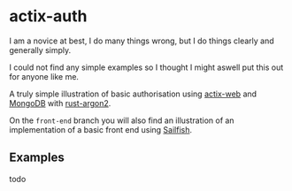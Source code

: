 # actix-auth

I am a novice at best, I do many things wrong, but I do things clearly and generally simply.

I could not find any simple examples so I thought I might aswell put this out for anyone like me.

A truly simple illustration of basic authorisation using [actix-web](https://github.com/actix/actix-web) and [MongoDB](https://github.com/mongodb/mongo-rust-driver) with [rust-argon2](https://github.com/sru-systems/rust-argon2).

On the `front-end` branch you will also find an illustration of an implementation of a basic front end using [Sailfish](https://github.com/Kogia-sima/sailfish).

## Examples

todo
